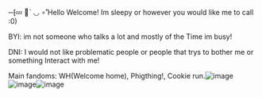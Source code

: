 ─⁅💤 🌈ˋ ◡ ∘˚Hello Welcome! Im sleepy or however you would like me to call :0)


BYI: im not someone who talks a lot and mostly of the Time im busy! 


DNI: I would not like problematic people or people that trys to bother me or something Interact with me! 



Main fandoms: WH(Welcome home), Phigthing!, Cookie run.![image](https://github.com/user-attachments/assets/002d5ef8-aa34-4f5a-8bae-a9ae3e49b598)
![image](https://github.com/user-attachments/assets/9513fa28-77ba-4217-80a2-d298330837c8)![image](https://github.com/user-attachments/assets/53fe8148-0b74-430e-8964-584d544e198d)


